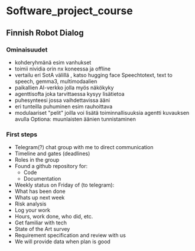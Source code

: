 # Software_project_course
## Finnish Robot Dialog

### Ominaisuudet
- kohderyhmänä esim vanhukset
- toimii nividia orin nx koneessa ja offline
- vertailu eri SotA välillä , katso hugging face
Speechtotext, text to speech, gemma3, multimodaalien
- paikallien AI-verkko jolla myös näkökyky
- agenttisofta joka tarvittaessa kysyy lisätietoa 
- puhesynteesi jossa vaihdettavissa ääni
- eri tunteilla puhuminen esim rauhoittava
- modulaariset "pelit" joilla voi lisätä toiminnallisuuksia agentti kuvauksen avulla
Optiona: muunlaisten äänien tunnistaminen <yskii>  


### First steps
- Telegram(?) chat group with me to direct communication
- Timeline and gates (deadlines)
- Roles in the group
- Found a github repository for:
  - Code
  - Documentation
- Weekly status on Friday of (to telegram):
- What has been done
- Whats up next week
- Risk analysis
- Log your work
- Hours, work done, who did, etc.
- Get familiar with tech
- State of the Art survey
- Requirement specification and review with us
- We will provide  data when plan is good



